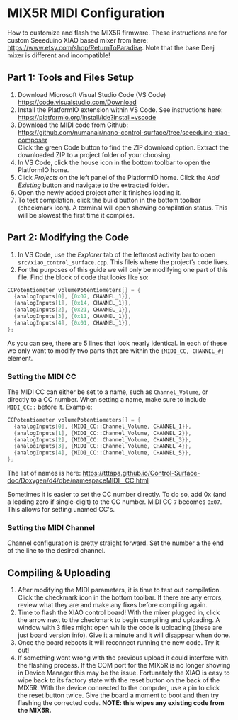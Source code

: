 
# MIX5R MIDI Configuration

How to customize and flash the MIX5R firmware. These instructions are for custom Seeeduino XIAO based mixer from here: <https://www.etsy.com/shop/ReturnToParadise>. Note that the base Deej mixer is different and incompatible!

## Part 1: Tools and Files Setup

1. Download Microsoft Visual Studio Code (VS Code) <https://code.visualstudio.com/Download>
2. Install the PlatformIO extension within VS Code. See instructions here:
<https://platformio.org/install/ide?install=vscode>
3. Download the MIDI code from Github:
<https://github.com/numanair/nano-control-surface/tree/seeeduino-xiao-composer>  
Click the green Code button to find the ZIP download option.  Extract the downloaded ZIP to a project folder of your choosing.
4. In VS Code, click the house icon in the bottom toolbar to open the PlatformIO home.
5. Click *Projects* on the left panel of the PlatformIO home. Click the *Add Existing* button and navigate to the extracted folder.
6. Open the newly added project after it finishes loading it.
7. To test compilation, click the build button in the bottom toolbar (checkmark icon). A terminal will open showing compilation status. This will be slowest the first time it compiles.

## Part 2: Modifying the Code

1. In VS Code, use the *Explorer* tab of the leftmost activity bar to open `src/xiao_control_surface.cpp`. This fileis where the project’s code lives.
2. For the purposes of this guide we will only be modifying one part of this file. Find the block of code that looks like so:  

```CPP
CCPotentiometer volumePotentiometers[] = {
  {analogInputs[0], {0x07, CHANNEL_1}},
  {analogInputs[1], {0x14, CHANNEL_1}},
  {analogInputs[2], {0x21, CHANNEL_1}},
  {analogInputs[3], {0x11, CHANNEL_1}},
  {analogInputs[4], {0x01, CHANNEL_1}},
};
```

As you can see, there are 5 lines that look nearly identical. In each of these we only want to modify two parts that are within the `{MIDI_CC, CHANNEL_#}` element.

### Setting the MIDI CC

The MIDI CC can either be set to a name, such as `Channel_Volume`, or directly to a CC number. When setting a name, make sure to include `MIDI_CC::` before it. Example:

```CPP
CCPotentiometer volumePotentiometers[] = {
  {analogInputs[0], {MIDI_CC::Channel_Volume, CHANNEL_1}},
  {analogInputs[1], {MIDI_CC::Channel_Volume, CHANNEL_2}},
  {analogInputs[2], {MIDI_CC::Channel_Volume, CHANNEL_3}},
  {analogInputs[3], {MIDI_CC::Channel_Volume, CHANNEL_4}},
  {analogInputs[4], {MIDI_CC::Channel_Volume, CHANNEL_5}},
};
```

The list of names is here: <https://tttapa.github.io/Control-Surface-doc/Doxygen/d4/dbe/namespaceMIDI__CC.html>

Sometimes it is easier to set the CC number directly. To do so, add 0x (and a leading zero if single-digit) to the CC number. MIDI CC `7` becomes `0x07`. This allows for setting unamed CC's.

### Setting the MIDI Channel

Channel configuration is pretty straight forward. Set the number a the end of the line to the desired channel.

## Compiling & Uploading

1. After modifying the MIDI parameters, it is time to test out compilation. Click the checkmark icon in the bottom toolbar. If there are any errors, review what they are and make any fixes before compiling again.
2. Time to flash the XIAO control board! With the mixer plugged in, click the arrow next to the checkmark to begin compiling and uploading. A window with 3 files might open while the code is uploading (these are just board version info). Give it a minute and it will disappear when done.
3. Once the board reboots it will reconnect running the new code. Try it out!
4. If something went wrong with the previous upload it could interfere with the flashing process. If the COM port for the MIX5R is no longer showing in Device Manager this may be the issue. Fortunately the XIAO is easy to wipe back to its factory state with the reset button on the back of the MIX5R. With the device connected to the computer, use a pin to click the reset button twice. Give the board a moment to boot and then try flashing the corrected code. **NOTE: this wipes any existing code from the MIX5R.**